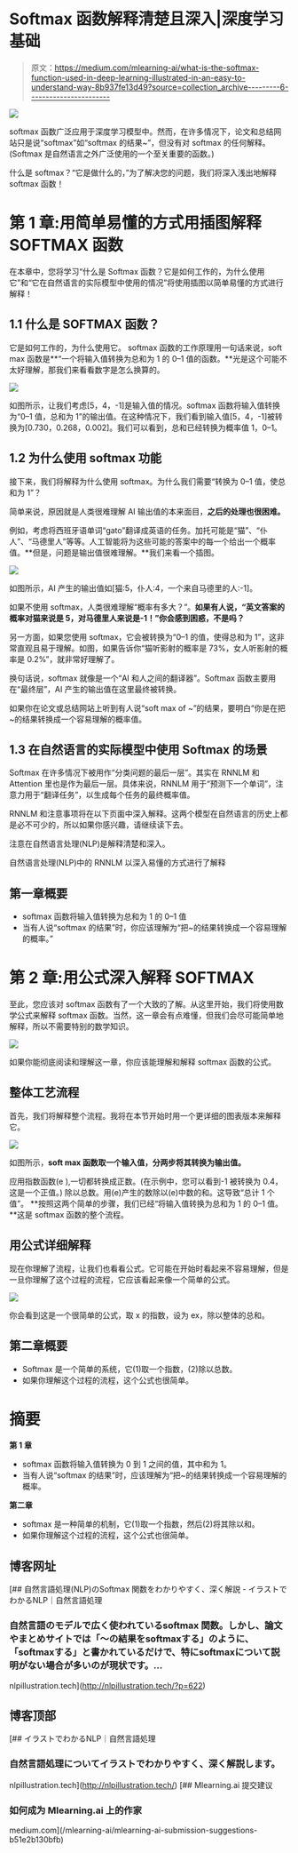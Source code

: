 # Softmax 函数解释清楚且深入|深度学习基础

> 原文：<https://medium.com/mlearning-ai/what-is-the-softmax-function-used-in-deep-learning-illustrated-in-an-easy-to-understand-way-8b937fe13d49?source=collection_archive---------6----------------------->

![](img/eeaffa9e3b89ed6f7e4dc6342b4b6585.png)

softmax 函数广泛应用于深度学习模型中。然而，在许多情况下，论文和总结网站只是说“softmax”如“softmax 的结果~”，但没有对 softmax 的任何解释。
(Softmax 是自然语言之外广泛使用的一个至关重要的函数。)

什么是 softmax？“它是做什么的，”为了解决您的问题，我们将深入浅出地解释 softmax 函数！

# 第 1 章:用简单易懂的方式用插图解释 SOFTMAX 函数

在本章中，您将学习“什么是 Softmax 函数？它是如何工作的，为什么使用它”和“它在自然语言的实际模型中使用的情况”将使用插图以简单易懂的方式进行解释！

## 1.1 什么是 SOFTMAX 函数？

它是如何工作的，为什么使用它。
softmax 函数的工作原理用一句话来说，soft max 函数是**“一个将输入值转换为总和为 1 的 0–1 值的函数。**光是这个可能不太好理解，那我们来看看数字是怎么换算的。

![](img/66966eb2b25efc6a77880bb280700593.png)

如图所示，让我们考虑[5，4，-1]是输入值的情况。softmax 函数将输入值转换为“0–1 值，总和为 1”的输出值。在这种情况下，我们看到输入值[5，4，-1]被转换为[0.730，0.268，0.002]。我们可以看到，总和已经转换为概率值 1，0–1。

## 1.2 为什么使用 softmax 功能

接下来，我们将解释为什么使用 softmax。为什么我们需要“转换为 0–1 值，使总和为 1”？

简单来说，原因就是人类很难理解 AI 输出值的本来面目，**之后的处理也很困难。**

例如，考虑将西班牙语单词“gato”翻译成英语的任务。加托可能是“猫”、“仆人”、“马德里人”等等。人工智能将为这些可能的答案中的每一个给出一个概率值。**但是，问题是输出值很难理解。**我们来看一个插图。

![](img/6467638147f9967caf415f1cc79c63c2.png)

如图所示，AI 产生的输出值如[猫:5，仆人:4，一个来自马德里的人:-1]。

如果不使用 softmax，人类很难理解“概率有多大？”。**如果有人说，“英文答案的概率对猫来说是 5，对马德里人来说是-1！”你会感到困惑，不是吗？**

另一方面，如果您使用 softmax，它会被转换为“0–1 的值，使得总和为 1”，这非常直观且易于理解。如图，如果告诉你“猫听影射的概率是 73%，女人听影射的概率是 0.2%”，就非常好理解了。

换句话说，softmax 就像是一个“AI 和人之间的翻译器”。Softmax 函数主要用在“最终层”，AI 产生的输出值在这里最终被转换。

如果你在论文或总结网站上听到有人说“soft max of ~”的结果，要明白“你是在把~的结果转换成一个容易理解的概率值。

## 1.3 在自然语言的实际模型中使用 Softmax 的场景

Softmax 在许多情况下被用作“分类问题的最后一层”。其实在 RNNLM 和 Attention 里也是作为最后一层。具体来说，RNNLM 用于“预测下一个单词”，注意力用于“翻译任务”，以生成每个任务的最终概率值。

RNNLM 和注意事项将在以下页面中深入解释。这两个模型在自然语言的历史上都是必不可少的，所以如果你感兴趣，请继续读下去。

注意在自然语言处理(NLP)是解释清楚和深入。

自然语言处理(NLP)中的 RNNLM 以深入易懂的方式进行了解释

## 第一章概要

*   softmax 函数将输入值转换为总和为 1 的 0–1 值
*   当有人说“softmax 的结果”时，你应该理解为“把~的结果转换成一个容易理解的概率。”

# 第 2 章:用公式深入解释 SOFTMAX

至此，您应该对 softmax 函数有了一个大致的了解。从这里开始，我们将使用数学公式来解释 softmax 函数。当然，这一章会有点难懂，但我们会尽可能简单地解释，所以不需要特别的数学知识。

![](img/79b5d5ea60e15ff079e6f9104fc4f9e7.png)

如果你能彻底阅读和理解这一章，你应该能理解和解释 softmax 函数的公式。

## 整体工艺流程

首先，我们将解释整个流程。我将在本节开始时用一个更详细的图表版本来解释它。

![](img/ea059e4d51a40202860068ee92515d65.png)

如图所示，**soft max 函数取一个输入值，分两步将其转换为输出值。**

应用指数函数(e ),一切都转换成正数。(在示例中，您可以看到-1 被转换为 0.4，这是一个正值。)
除以总数。用(e)产生的数除以(e)中数的和。这导致“总计 1 个值”。
**按照这两个简单的步骤，我们已经“将输入值转换为总和为 1 的 0–1 值。**这是 softmax 函数的整个流程。

## 用公式详细解释

现在你理解了流程，让我们也看看公式。它可能在开始时看起来不容易理解，但是一旦你理解了这个过程的流程，它应该看起来像一个简单的公式。

![](img/d32cf3aff49efd883d8217b7bb97a37d.png)

你会看到这是一个很简单的公式，取 x 的指数，设为 ex，除以整体的总和。

## 第二章概要

*   Softmax 是一个简单的系统，它(1)取一个指数，(2)除以总数。
*   如果你理解这个过程的流程，这个公式也很简单。

# 摘要

**第 1 章**

*   softmax 函数将输入值转换为 0 到 1 之间的值，其中和为 1。
*   当有人说“softmax 的结果”时，应该理解为“把~的结果转换成一个容易理解的概率。

**第二章**

*   softmax 是一种简单的机制，它(1)取一个指数，然后(2)将其除以和。
*   如果你理解这个过程的流程，这个公式也很简单。

## 博客网址

[](http://nlpillustration.tech/?p=622) [## 自然言語処理(NLP)のSoftmax 関数をわかりやすく、深く解説 - イラストでわかるNLP｜自然言語処理

### 自然言語のモデルで広く使われているsoftmax 関数。しかし、論文やまとめサイトでは「〜の結果をsoftmaxする」のように、「softmaxする」と書かれているだけで、特にsoftmaxについて説明がない場合が多いのが現状です。…

nlpillustration.tech](http://nlpillustration.tech/?p=622) 

## 博客顶部

 [## イラストでわかるNLP｜自然言語処理

### 自然言語処理についてイラストでわかりやすく、深く解説します。

nlpillustration.tech](http://nlpillustration.tech/) [](/mlearning-ai/mlearning-ai-submission-suggestions-b51e2b130bfb) [## Mlearning.ai 提交建议

### 如何成为 Mlearning.ai 上的作家

medium.com](/mlearning-ai/mlearning-ai-submission-suggestions-b51e2b130bfb)